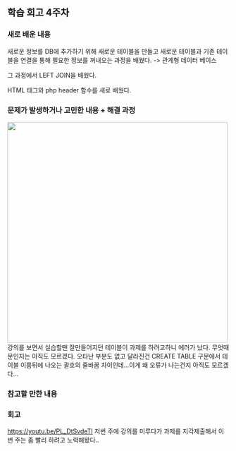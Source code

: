 ## 학습 회고 4주차

### 새로 배운 내용

새로운 정보를 DB에 추가하기 위해 새로운 테이블을 만들고 새로운 테이블과 기존 테이블을 연결을 통해 필요한 정보를 꺼내오는 과정을 배웠다. -> 관계형 데이터 베이스

그 과정에서 LEFT JOIN을 배웠다.

HTML <selct> 태그와 php header 함수를 새로 배웠다.

### 문제가 발생하거나 고민한 내용 + 해결 과정
<img src="https://user-images.githubusercontent.com/57151886/94344851-2ead4d00-005d-11eb-8c55-9de6a07c8a2f.png" width="500" height="auto">
강의를 보면서 실습할땐 잘만들어지던 테이블이 과제를 하려고하니 에러가 났다. 무엇때문인지는 아직도 모르겠다. 
오타난 부분도 없고 달라진건 CREATE TABLE 구문에서 테이블 이름뒤에 나오는 괄호의 줄바꿈 차이인데...이게 왜 오류가 나는건지 아직도 모르겠다...
 

### 참고할 만한 내용 

### 회고
https://youtu.be/PL_DtSvdeTI
저번 주에 강의를 미루다가 과제를 지각제출해서 이번 주는 좀 빨리 하려고 노력해봤다..
